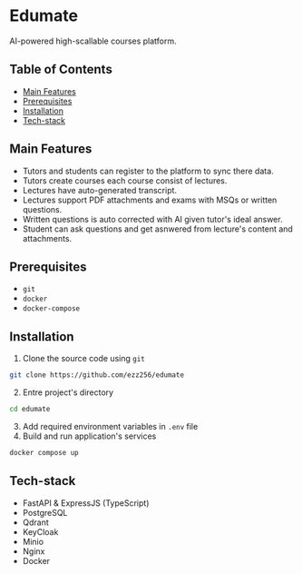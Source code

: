 # Edumate

AI-powered high-scallable courses platform.

## Table of Contents
* [Main Features](#main-features)
* [Prerequisites](#prerequisites)
* [Installation](#installation)
* [Tech-stack](#tech-stack)

## Main Features
* Tutors and students can register to the platform to sync there data.
* Tutors create courses each course consist of lectures.
* Lectures have auto-generated transcript.
* Lectures support PDF attachments and exams with MSQs or written questions.
* Written questions is auto corrected with AI given tutor's ideal answer.
* Student can ask questions and get asnwered from lecture's content and attachments.

## Prerequisites
* `git`
* `docker`
* `docker-compose`

## Installation
1. Clone the source code using `git`
```bash
git clone https://github.com/ezz256/edumate
```
2. Entre project's directory
```bash
cd edumate
```
3. Add required environment variables in `.env` file
4. Build and run application's services
```bash
docker compose up
```

## Tech-stack
* FastAPI & ExpressJS (TypeScript)
* PostgreSQL
* Qdrant
* KeyCloak
* Minio
* Nginx
* Docker

